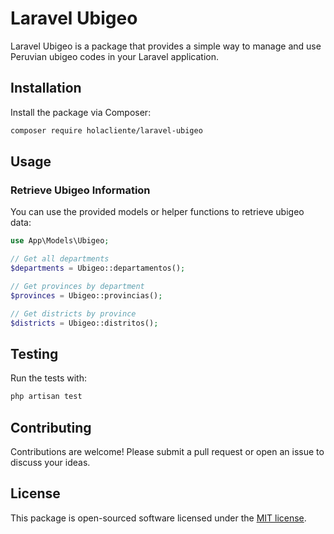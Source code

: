 # Laravel Ubigeo

Laravel Ubigeo is a package that provides a simple way to manage and use Peruvian ubigeo codes in your Laravel application.

## Installation

Install the package via Composer:

```bash
composer require holacliente/laravel-ubigeo
```

## Usage

### Retrieve Ubigeo Information

You can use the provided models or helper functions to retrieve ubigeo data:

```php
use App\Models\Ubigeo;

// Get all departments
$departments = Ubigeo::departamentos();

// Get provinces by department
$provinces = Ubigeo::provincias();

// Get districts by province
$districts = Ubigeo::distritos();
```

## Testing

Run the tests with:

```bash
php artisan test
```

## Contributing

Contributions are welcome! Please submit a pull request or open an issue to discuss your ideas.

## License

This package is open-sourced software licensed under the [MIT license](LICENSE).